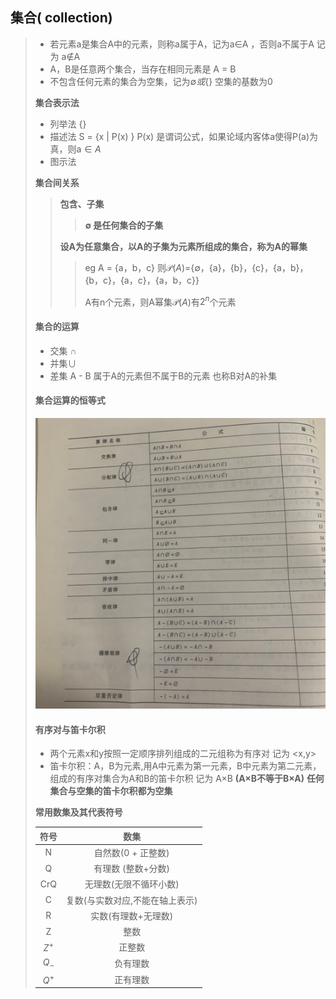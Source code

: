 ## 集合( collection)

> - 若元素a是集合A中的元素，则称a属于A，记为a$\in$A ，否则a不属于A 记为 a$\notin$A
> - A，B是任意两个集合，当存在相同元素是 A = B 
> - 不包含任何元素的集合为空集，记为$\emptyset 或 \{\}$ 空集的基数为0 
>
> **集合表示法**
>
> - 列举法 {}
>- 描述法 S = {x | P(x) } P(x) 是谓词公式，如果论域内客体a使得P(a)为真，则a$\in A$
> - 图示法
> 
> **集合间关系**
>
> > **包含、子集**
>>
> > > **$\emptyset$ 是任何集合的子集**
>>
> > **设A为任意集合，以A的子集为元素所组成的集合，称为A的幂集**
> >
> > >   eg A = {a，b，c}  则$\mathscr{P}(A)$={$\emptyset$，{a}，{b}，{c}，{a，b}，{b，c}，{a，c}，{a，b，c}}
> > >
> > >   A有n个元素，则A幂集$\mathscr{P}(A)$有$2^n$个元素
> 
> #### **集合的运算**
> 
> - 交集 $\cap$
>- 并集$\cup$
> - 差集  A - B 属于A的元素但不属于B的元素 也称B对A的补集
>
> 
>
> #### **集合运算的恒等式**
> 
> <img src="image-20220102235232106.png" alt="image-20220102235232106" style="zoom: 50%;" /> 
>
> #### **有序对与笛卡尔积**
>
> - 两个元素x和y按照一定顺序排列组成的二元组称为有序对 记为 <x,y>
>- 笛卡尔积：A，B为元素,用A中元素为第一元素，B中元素为第二元素，组成的有序对集合为A和B的笛卡尔积 记为 A$\times$B  **(A$\times$B不等于B$\times$A)**  **任何集合与空集的笛卡尔积都为空集**
> 
>
> 
> **常用数集及其代表符号**
> 
> | 符号  |              数集               |
>| :---: | :-----------------------------: |
> |   N   |       自然数(0 + 正整数)        |
>|   Q   |       有理数 (整数+分数)        |
> |  CrQ  |     无理数(无限不循环小数)      |
>|   C   | 复数(与实数对应,不能在轴上表示) |
> |   R   |       实数(有理数+无理数)       |
> |   Z   |              整数               |
> | $Z^+$ |             正整数              |
> | $Q_-$ |            负有理数             |
> | $Q^+$ |            正有理数             |
> 
> 

 
